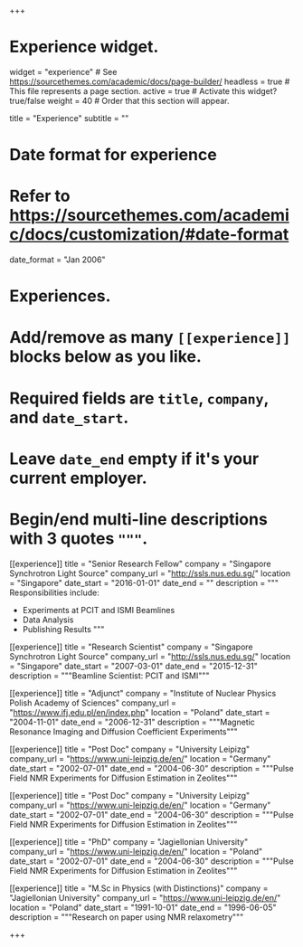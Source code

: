 +++
# Experience widget.
widget = "experience"  # See https://sourcethemes.com/academic/docs/page-builder/
headless = true  # This file represents a page section.
active = true  # Activate this widget? true/false
weight = 40  # Order that this section will appear.

title = "Experience"
subtitle = ""

# Date format for experience
#   Refer to https://sourcethemes.com/academic/docs/customization/#date-format
date_format = "Jan 2006"

# Experiences.
#   Add/remove as many `[[experience]]` blocks below as you like.
#   Required fields are `title`, `company`, and `date_start`.
#   Leave `date_end` empty if it's your current employer.
#   Begin/end multi-line descriptions with 3 quotes `"""`.
[[experience]]
  title = "Senior Research Fellow"
  company = "Singapore Synchrotron Light Source"
  company_url = "http://ssls.nus.edu.sg/"
  location = "Singapore"
  date_start = "2016-01-01"
  date_end = ""
  description = """
  Responsibilities include:
  
  * Experiments at PCIT and ISMI Beamlines
  * Data Analysis
  * Publishing Results
  """

[[experience]]
  title = "Research Scientist"
  company = "Singapore Synchrotron Light Source"
  company_url = "http://ssls.nus.edu.sg/"
  location = "Singapore"
  date_start = "2007-03-01"
  date_end = "2015-12-31"
  description = """Beamline Scientist: PCIT and ISMI"""

[[experience]]
  title = "Adjunct"
  company = "Institute of Nuclear Physics Polish Academy of Sciences"
  company_url = "https://www.ifj.edu.pl/en/index.php"
  location = "Poland"
  date_start = "2004-11-01"
  date_end = "2006-12-31"
  description = """Magnetic Resonance Imaging and Diffusion Coefficient Experiments"""
  
  [[experience]]
  title = "Post Doc"
  company = "University Leipizg"
  company_url = "https://www.uni-leipzig.de/en/"
  location = "Germany"
  date_start = "2002-07-01"
  date_end = "2004-06-30"
  description = """Pulse Field NMR Experiments for Diffusion Estimation in Zeolites"""

  [[experience]]
  title = "Post Doc"
  company = "University Leipizg"
  company_url = "https://www.uni-leipzig.de/en/"
  location = "Germany"
  date_start = "2002-07-01"
  date_end = "2004-06-30"
  description = """Pulse Field NMR Experiments for Diffusion Estimation in Zeolites""" 
  
  [[experience]]
  title = "PhD"
  company = "Jagiellonian University"
  company_url = "https://www.uni-leipzig.de/en/"
  location = "Poland"
  date_start = "2002-07-01"
  date_end = "2004-06-30"
  description = """Pulse Field NMR Experiments for Diffusion Estimation in Zeolites"""
  
  [[experience]]
  title = "M.Sc in Physics (with Distinctions)"
  company = "Jagiellonian University"
  company_url = "https://www.uni-leipzig.de/en/"
  location = "Poland"
  date_start = "1991-10-01"
  date_end = "1996-06-05"
  description = """Research on paper using NMR relaxometry"""

+++
